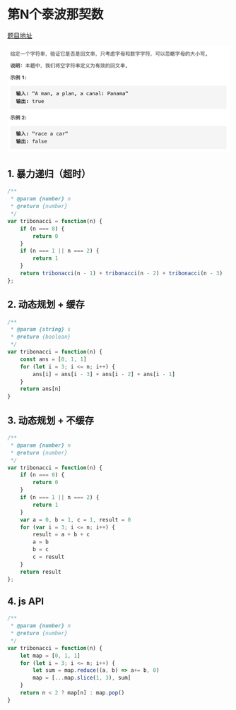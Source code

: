 # 第N个泰波那契数

[题目地址](https://leetcode-cn.com/problems/n-th-tribonacci-number/)

![题目描述](https://github.com/AngelaBiuBiuBiu/my-leetcode/blob/main/assets/125.png)

## 1. 暴力递归（超时）

```js
/**
 * @param {number} n
 * @return {number}
 */
var tribonacci = function(n) {
    if (n === 0) {
        return 0
    }
    if (n === 1 || n === 2) {
        return 1
    }
    return tribonacci(n - 1) + tribonacci(n - 2) + tribonacci(n - 3)
};
```

## 2. 动态规划 + 缓存

```js
/**
 * @param {string} s
 * @return {boolean}
 */
var tribonacci = function(n) {
    const ans = [0, 1, 1]
    for (let i = 3; i <= n; i++) {
        ans[i] = ans[i - 3] + ans[i - 2] + ans[i - 1]
    }
    return ans[n]
}
```

## 3. 动态规划 + 不缓存

```js
/**
 * @param {number} n
 * @return {number}
 */
var tribonacci = function(n) {
    if (n === 0) {
        return 0
    }
    if (n === 1 || n === 2) {
        return 1
    }
    var a = 0, b = 1, c = 1, result = 0
    for (var i = 3; i <= n; i++) {
        result = a + b + c
        a = b
        b = c
        c = result
    }
    return result
};
```

## 4. js API

```js
/**
 * @param {number} n
 * @return {number}
 */
var tribonacci = function(n) {
    let map = [0, 1, 1]
    for (let i = 3; i <= n; i++) {
        let sum = map.reduce((a, b) => a+= b, 0)
        map = [...map.slice(1, 3), sum]
    }
    return n < 2 ? map[n] : map.pop()
}
```
